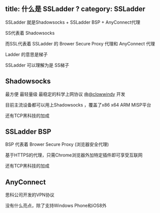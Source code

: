 title: 什么是 SSLadder ?
category: SSLadder
---

SSLadder 就是Shadowsocks + SSLadder BSP + AnyConnect代理

SS代表着 Shadowsocks

而SSL代表着 SSLadder 的 Brower Secure Proxy 代理和 AnyConnect 代理

Ladder 的意思是梯子

SSLadder 可以理解为是 SS梯子

## Shadowsocks

最方便 最轻量级 最稳定的科学上网协议 由[@clowwindy](https://twitter.com/clowwindy) 开发

目前主流设备都可以用上Shadowsocks ，覆盖了x86 x64 ARM MISP平台

还有TCP黑科技的加成

## SSLadder BSP

BSP 代表着 Brower Secure Proxy (浏览器安全代理)

基于HTTPS的代理，只需Chrome浏览器外加特定插件即可享受互联网

还有TCP黑科技的加成

## AnyConnect

思科公司开发的VPN协议

没有什么亮点，除了支持Windows Phone和iOS8外